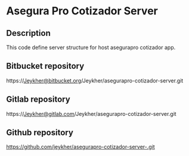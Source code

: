 # Asegura Pro Cotizador Server

## Description

This code define server structure for host asegurapro cotizador app.

## Bitbucket repository

https://Jeykher@bitbucket.org/Jeykher/asegurapro-cotizador-server.git

## Gitlab repository

https://Jeykher@gitlab.com/Jeykher/asegurapro-cotizador-server.git

## Github repository

https://github.com/jeykher/asegurapro-cotizador-server-.git